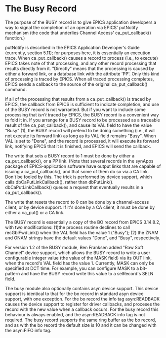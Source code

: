 <!DOCTYPE html PUBLIC "-//W3C//DTD XHTML 1.0 Strict//EN"
        "http://www.w3.org/TR/xhtml1/DTD/xhtml1-strict.dtd">
<html xml:lang="en" xmlns="http://www.w3.org/1999/xhtml">
<head>
  <title>Busy Record</title>
  <meta content="text/html; charset=ISO-8859-1" http-equiv="Content-Type" />
</head>
<body>
  <h1>
    The Busy Record
  </h1>
  <p>
    The purpose of the BUSY record is to give EPICS application developers a way to
    signal the completion of an operation via EPICS' putNotify mechanism (the code that
    underlies Channel Access' ca_put_callback() function.)</p>
  <p>
    putNotify is described in the EPICS Application Developer's Guide (currently, section
    5.11); for purposes here, it is essentially an execution trace. When ca_put_callback()
    causes a record to process (i.e., to execute) EPICS takes note of that processing,
    and any other record processing that results directly from it. "Directly" means
    that the processing is caused by either a forward link, or a database link with
    the attribute 'PP'. Only this kind of processing is traced by EPICS. When all traced
    processing completes, EPICS sends a callback to the source of the original ca_put_callback()
    command.</p>
  <p>
    If all of the processing that results from a ca_put_callback() is traced by EPICS,
    the callback from EPICS is sufficient to indicate completion, and use of the BUSY
    record is not warranted. But if you want to include some processing that <em>isn't</em>
    traced by EPICS, the BUSY record is a convenient way to fold it in. If you arrange
    for a BUSY record to be processed as a traceable result of the ca_put_callback(),
    and cause its VAL field to have the value "Busy" (1), the BUSY record will pretend
    to be doing something (i.e., it will not execute its forward link) as long as its
    VAL field remains "Busy". When VAL is set to "Done", and the record is processed,
    it will execute its forward link, notifying EPICS that it is finished, and EPICS
    will send the callback.</p>
  <p>
    The write that sets a BUSY record to 1 must be done by either a ca_put_callback(),
    or a PP link. (Note that several records in the synApps package of EPICS-application
    software have output links that are capable of issuing a ca_put_callback(), and
    that some of them do so via a CA link. Don't be fooled by this. The trick is performed
    by device support, which calls dbCaPutLinkCallback(), rather than dbPutLink(). dbCaPutLinkCallback()
    queues a request that eventually results in a ca_put_callback().</p>
  <p>
    The write that resets the record to 0 can be done by a channel-access client, or
    by device support. If it's done by a CA client, it must be done by either a ca_put()
    or a CA link.</p>
  <p>
    The BUSY record is essentially a copy of the BO record from EPICS 3.14.8.2, with
    two modifications: (1)the process routine declines to call recGblFwdLink() when
    the VAL field has the value 1 ("Busy"); (2) the ZNAM and ONAM strings have the default
    values "Done", and "Busy", respectively.</p>
  <p>
    For version 1.2 of the BUSY module, Ben Franksen added "Raw Soft Channel" device
    support, which allows the BUSY record to write a user configurable integer value
    (the value of the MASK field) via its OUT link, when the record's VAL field has
    the value 1. Currently, MASK can only be specified at DCT time. For example, you
    can configure MASK to a bit-pattern and have the BUSY record write this value to
    a selRecord's SELN field.</p>
  <p>
    The busy module also optionally contains asyn device support. This device support
    is identical to that for the bo record in standard asyn device support, with one
    exception. For the bo record the info tag asyn:READBACK causes the device support
    to register for driver callbacks, and proceses the record with the new value when
    a callback occurs. For the busy record this behaviour is always enabled, and the
    asyn:READBACK info tag is not required. The busy record supports the same ring buffer
    as the bo record, and as with the bo record the default size is 10 and it can be
    changed with the asyn:FIFO info tag.</p>
</body>
</html>

